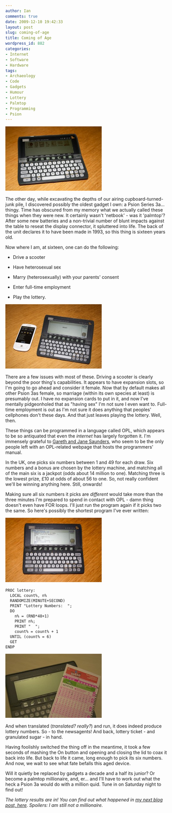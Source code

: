 ```yaml
---
author: Ian
comments: true
date: 2009-12-10 19:42:33
layout: post
slug: coming-of-age
title: Coming of Age
wordpress_id: 882
categories:
- Internet
- Software
- Hardware
tags:
- Archaeology
- Code
- Gadgets
- Humour
- Lottery
- Palmtop
- Programming
- Psion
---
```


[![Yes, she's legal.](/blog/2009/12/IMG_0048-300x200.jpg)](/blog/2009/12/IMG_0048.jpg)

The other day, while excavating the depths of our airing cupboard-turned-junk pile, I discovered possibly the oldest gadget I own: a Psion Series 3a... thingy.  Time has obscured from my memory what we actually called these things when they were new.  It certainly wasn't 'netbook' - was it 'palmtop'?  After some new batteries and a non-trivial number of blunt impacts against the table to reseat the display connector, it spluttered into life.  The back of the unit declares it to have been made in 1993, so this thing is sixteen years old.

Now where I am, at sixteen, one can do the following:

  * Drive a scooter

  * Have heterosexual sex

  * Marry (heterosexually) with your parents' consent

  * Enter full-time employment

  * Play the lottery.

[![The Psion 3a, having the decency to look embarrassed next to my cellphone.](/blog/2009/12/IMG_0078-300x200.jpg)](/blog/2009/12/IMG_0078.jpg)

There are a few issues with most of these.  Driving a scooter is clearly beyond the poor thing's capabilities.  It appears to have expansion slots, so I'm going to go ahead and consider it female.  Now that by default makes all other Psion 3as female, so marriage (within its own species at least) is presumably out.  I have no expansion cards to put in it, and now I've mentally pidgeonholed that as "having sex" I'm not sure I even want to.  Full-time employment is out as I'm not sure it does anything that peoples' cellphones don't these days.  And that just leaves playing the lottery.  Well, then.

These things can be programmed in a language called OPL, which appears to be so antiquated that even the _internet_ has largely forgotten it.  I'm immensely grateful to [Gareth and Jane Saunders](http://www.garethjmsaunders.co.uk/psion/programming16_opl.html), who seem to be the only people left with an OPL-related webpage that hosts the programmers' manual.

In the UK, one picks six numbers between 1 and 49 for each draw.  Six numbers and a bonus are chosen by the lottery machine, and matching all of the main six is a jackpot (odds about 14 million to one).  Matching three is the lowest prize, £10 at odds of about 56 to one.  So, not really confident we'll be winning anything here.  Still, onwards!

Making sure all six numbers it picks are _different_ would take more than the three minutes I'm prepared to spend in contact with OPL - damn thing doesn't even have FOR loops.  I'll just run the program again if it picks two the same.  So here's possibly the shortest program I've ever written:

[![Eat your heart out, Visual Studio 2008.](/blog/2009/12/IMG_0056-300x200.jpg)](/blog/2009/12/IMG_0056.jpg)

    
    PROC lottery:
      LOCAL count%, n%
      RANDOMIZE(MINUTE+SECOND)
      PRINT "Lottery Numbers:  ";
      DO
        n% = (RND*48+1)
        PRINT n%;
        PRINT "  ";
        count% = count% + 1
      UNTIL (count% = 6)
      GET
    ENDP

  

[![The Die is Cast.](/blog/2009/12/IMG_0848-300x199.jpg)](/blog/2009/12/IMG_0848.jpg)

And when translated (_translated?  really?_) and run, it does indeed produce lottery numbers.  So - to the newsagents!  And back, lottery ticket - and granulated sugar - in hand.

Having foolishly switched the thing off in the meantime, it took a few seconds of mashing the On button and opening and closing the lid to coax it back into life.  But back to life it came, long enough to pick its six numbers.  And now, we wait to see what fate befalls this aged device.

Will it quietly be replaced by gadgets a decade and a half its junior?  Or become a palmtop millionaire, and, er... and I'll have to work out what the heck a Psion 3a would do with a million quid.  Tune in on Saturday night to find out!

_The lottery results are in!  You can find out what happened in [my next blog post, here](/blog/so-farewell-psion-3a).  Spoilers: I am still not a millionaire._
